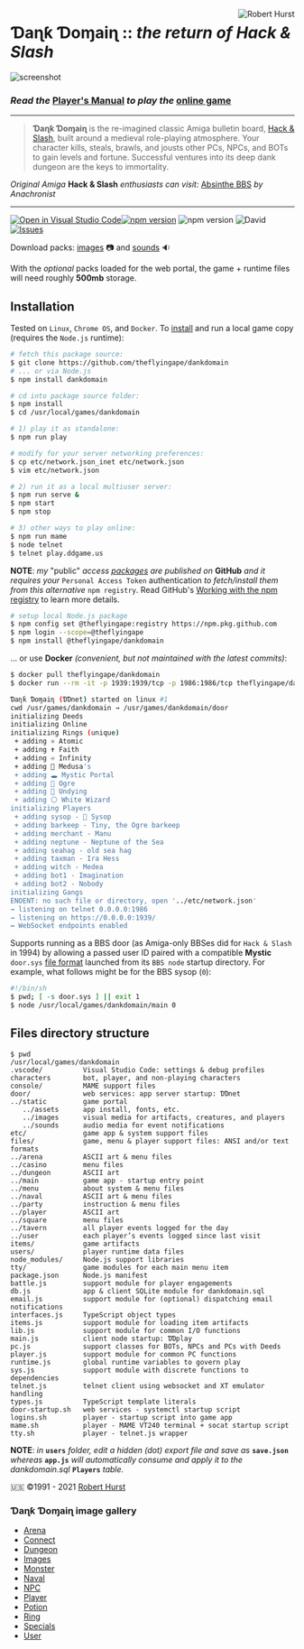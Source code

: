 <a href="https://robert.hurst-ri.us"><img src="https://avatars.githubusercontent.com/theflyingape" title="Robert Hurst" align="right"></a>

# Ɗaɳƙ Ɗoɱaiɳ :: _the return of Hack &amp; Slash_

![screenshot](https://raw.githubusercontent.com/theflyingape/dankdomain/master/build/door/static/assets/title.jpg "Can you defeat the Demogorgon?")

### _Read the_ [Player's Manual](https://www.ddgame.us) _to play the_ [online game](https://play.ddgame.us)

---
>**Ɗaɳƙ Ɗoɱaiɳ** is the re-imagined classic Amiga bulletin board, [Hack & Slash](https://github.com/theflyingape/rpgbbs), built around a medieval role-playing atmosphere. Your character kills, steals, brawls, and jousts other PCs, NPCs, and BOTs to gain levels and fortune. Successful ventures into its deep dank dungeon are the keys to immortality.

*Original Amiga* **Hack & Slash** *enthusiasts can visit:*  [Absinthe BBS](https://www.telnetbbsguide.com/bbs/absinthe-bbs/) *by Anachronist*

---

[![Open in Visual Studio Code](https://open.vscode.dev/badges/open-in-vscode.svg)](https://open.vscode.dev/organization/repository)[![npm version](https://badge.fury.io/js/dankdomain.svg)](https://www.npmjs.com/package/dankdomain) ![npm version](https://img.shields.io/node/v/dankdomain) ![David](https://img.shields.io/david/dev/theflyingape/dankdomain) [![Issues](http://img.shields.io/github/issues/theflyingape/dankdomain.svg)](https://github.com/theflyingape/dankdomain/issues)

Download packs: [images](https://drive.google.com/open?id=1jjLPtGf_zld416pxytZfbfCHREZTghkW) 📷 and [sounds](https://drive.google.com/open?id=1UvqQJbN61VbWVduONXgo1gm9yvGI0Qp8) 🔉

With the _optional_ packs loaded for the web portal, the game + runtime files will need roughly **500mb** storage.

## Installation

Tested on `Linux`, `Chrome OS`, and `Docker`. To [install](https://www.npmjs.com/package/dankdomain) and run a local game copy (requires the `Node.js` runtime):

```bash
# fetch this package source:
$ git clone https://github.com/theflyingape/dankdomain
# ... or via Node.js
$ npm install dankdomain

# cd into package source folder:
$ npm install
$ cd /usr/local/games/dankdomain

# 1) play it as standalone:
$ npm run play

# modify for your server networking preferences:
$ cp etc/network.json_inet etc/network.json
$ vim etc/network.json

# 2) run it as a local multiuser server:
$ npm run serve &
$ npm start
$ npm stop

# 3) other ways to play online:
$ npm run mame
$ node telnet
$ telnet play.ddgame.us
```

**NOTE**: _my_ "public" _access [packages](https://github.com/theflyingape?tab=packages&visibility=public) are published on_ **GitHub** _and it requires your_ `Personal Access Token` authentication _to fetch/install them from this alternative_ `npm registry`. Read GitHub's [Working with the npm registry](https://docs.github.com/en/enterprise-server@2.22/packages/working-with-a-github-packages-registry/working-with-the-npm-registry#authenticating-to-github-packages) to learn more details.

```bash
# setup local Node.js package
$ npm config set @theflyingape:registry https://npm.pkg.github.com
$ npm login --scope=@theflyingape
$ npm install @theflyingape/dankdomain
```

... or use **Docker** _(convenient, but not maintained with the latest commits)_:

```bash
$ docker pull theflyingape/dankdomain
$ docker run --rm -it -p 1939:1939/tcp -p 1986:1986/tcp theflyingape/dankdomain

Ɗaɳƙ Ɗoɱaiɳ (ƊƊnet) started on linux #1
cwd /usr/games/dankdomain → /usr/games/dankdomain/door
initializing Deeds
initializing Online
initializing Rings (unique)
 + adding ⚛️ Atomic
 + adding ✝️ Faith
 + adding ♾️ Infinity
 + adding 🐍 Medusa's
 + adding 🕳️ Mystic Portal
 + adding 👹 Ogre
 + adding 🖤 Undying
 + adding ⚪ White Wizard
initializing Players
 + adding sysop - 👑 Sysop
 + adding barkeep - Tiny, the Ogre barkeep
 + adding merchant - Manu
 + adding neptune - Neptune of the Sea
 + adding seahag - old sea hag
 + adding taxman - Ira Hess
 + adding witch - Medea
 + adding bot1 - Imagination
 + adding bot2 - Nobody
initializing Gangs
ENOENT: no such file or directory, open '../etc/network.json'
→ listening on telnet 0.0.0.0:1986
→ listening on https://0.0.0.0:1939/
↔ WebSocket endpoints enabled
```

Supports running as a BBS door (as Amiga-only BBSes did for `Hack & Slash` in 1994) by allowing a passed user ID paired with a compatible **Mystic** `door.sys` [file format](http://wiki.mysticbbs.com/doku.php?id=menu_commands#external_doors) launched from its `BBS node` startup directory.  For example, what follows might be for the BBS sysop (`0`):

```bash
#!/bin/sh
$ pwd; [ -s door.sys ] || exit 1
$ node /usr/local/games/dankdomain/main 0
```

## Files directory structure

```linux
$ pwd
/usr/local/games/dankdomain
.vscode/          Visual Studio Code: settings & debug profiles
characters        bot, player, and non-playing characters
console/          MAME support files
door/             web services: app server startup: ƊƊnet
../static         game portal
   ../assets      app install, fonts, etc.
   ../images      visual media for artifacts, creatures, and players
   ../sounds      audio media for event notifications
etc/              game app & system support files
files/            game, menu & player support files: ANSI and/or text formats
../arena          ASCII art & menu files
../casino         menu files
../dungeon        ASCII art
../main           game app - startup entry point
../menu           about system & menu files
../naval          ASCII art & menu files
../party          instruction & menu files
../player         ASCII art
../square         menu files
../tavern         all player events logged for the day
../user           each player’s events logged since last visit
items/            game artifacts
users/            player runtime data files
node_modules/     Node.js support libraries
tty/              game modules for each main menu item
package.json      Node.js manifest
battle.js         support module for player engagements
db.js             app & client SQLite module for dankdomain.sql
email.js          support module for (optional) dispatching email notifications
interfaces.js     TypeScript object types
items.js          support module for loading item artifacts
lib.js            support module for common I/O functions
main.js           client node startup: ƊƊplay
pc.js             support classes for BOTs, NPCs and PCs with Deeds
player.js         support module for common PC functions
runtime.js        global runtime variables to govern play
sys.js            support module with discrete functions to dependencies
telnet.js         telnet client using websocket and XT emulator handling
types.js          TypeScript template literals
door-startup.sh   web services - systemctl startup script
logins.sh         player - startup script into game app
mame.sh           player - MAME VT240 terminal + socat startup script
tty.sh            player - telnet.js wrapper
```

**NOTE**: _in_ **`users`** _folder, edit a hidden (dot) export file and save as_ **`save.json`** _whereas_ **`app.js`** _will automatically consume and apply it to the dankdomain.sql_ **`Players`** _table._

 🇺🇸 ©️1991 - 2021 [Robert Hurst](https://www.linkedin.com/in/roberthurstrius/)

### Ɗaɳƙ Ɗoɱaiɳ image gallery

+ [Arena](https://photos.app.goo.gl/sZS7xx6rpyoG4CYBA)
+ [Connect](https://photos.app.goo.gl/AeZZXrC8VKnMFuqj8)
+ [Dungeon](https://photos.app.goo.gl/XfQTJ2NrKdVWJext9)
+ [Images](https://photos.app.goo.gl/wXpBUtrY2L64SrEH6)
+ [Monster](https://photos.app.goo.gl/rTRm8xDbF2wGJDFZ7)
+ [Naval](https://photos.app.goo.gl/w6v8Zk4GVBc3CbAA6)
+ [NPC](https://photos.app.goo.gl/T4QQT87U1eZK6EHk8)
+ [Player](https://photos.app.goo.gl/BCEAJjynqHZKxpaX9)
+ [Potion](https://photos.app.goo.gl/Gj9HYSXQUDGVcviJ7)
+ [Ring](https://photos.app.goo.gl/SWQDdytqjdXNfT4m7)
+ [Specials](https://photos.app.goo.gl/Dn2g2BtdwtKSbudu7)
+ [User](https://photos.app.goo.gl/hfTJ8EstLPSp4Kry6)

